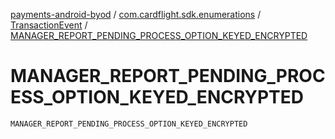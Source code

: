 [payments-android-byod](../../index.md) / [com.cardflight.sdk.enumerations](../index.md) / [TransactionEvent](index.md) / [MANAGER_REPORT_PENDING_PROCESS_OPTION_KEYED_ENCRYPTED](./-m-a-n-a-g-e-r_-r-e-p-o-r-t_-p-e-n-d-i-n-g_-p-r-o-c-e-s-s_-o-p-t-i-o-n_-k-e-y-e-d_-e-n-c-r-y-p-t-e-d.md)

# MANAGER_REPORT_PENDING_PROCESS_OPTION_KEYED_ENCRYPTED

`MANAGER_REPORT_PENDING_PROCESS_OPTION_KEYED_ENCRYPTED`